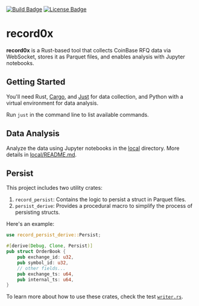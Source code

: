 [![Build Badge]][build] [![License Badge]][license]

[Build Badge]: https://img.shields.io/endpoint.svg?url=https%3A%2F%2Factions-badge.atrox.dev%2Ffran0x%record0x%2Fbadge%3Fref%3Dmain&style=flat&label=build
[build]: https://actions-badge.atrox.dev/fran0x/record0x/goto?ref=main

[License Badge]: https://img.shields.io/badge/License-MIT-blue.svg
[license]: LICENSE

# record0x

**record0x** is a Rust-based tool that collects CoinBase RFQ data via WebSocket, stores it as Parquet files, and enables analysis with Jupyter notebooks.

## Getting Started

You'll need Rust, [Cargo](https://doc.rust-lang.org/cargo), and [Just](https://github.com/casey/just) for data collection, and Python with a virtual environment for data analysis. 

Run `just` in the command line to list available commands.

## Data Analysis

Analyze the data using Jupyter notebooks in the [local](local) directory. More details in [local/README.md](local/README.md).

## Persist

This project includes two utility crates:

1. `record_persist`: Contains the logic to persist a struct in Parquet files.
2. `persist_derive`: Provides a procedural macro to simplify the process of persisting structs.

Here's an example:

```rust
use record_persist_derive::Persist;

#[derive(Debug, Clone, Persist)]
pub struct OrderBook {
    pub exchange_id: u32,
    pub symbol_id: u32,
    // other fields...
    pub exchange_ts: u64,
    pub internal_ts: u64,
}
```

To learn more about how to use these crates, check the test [`writer.rs`](record_persist/tests/writer.rs).